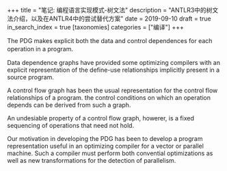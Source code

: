 +++
title = "笔记: 编程语言实现模式-树文法"
description = "ANTLR3中的树文法介绍，以及在ANTLR4中的尝试替代方案"
date = 2019-09-10
draft = true
in_search_index = true
[taxonomies]
categories = ["编译"]
+++

The PDG makes explicit both the data and control dependences for each operation in a program.　

Data dependence graphs have provided some optimizing compilers with an explicit representation of the define-use relationships implicitly present in a source program. 

A control flow graph has been the usual representation for the control flow relationships of a program. the control conditions on which an operation depends can be derived from such a graph.

An undesiable property of a control flow graph, howerer, is a fixed sequencing of operations that need not hold.

Our motivation in developing the PDG has been to develop a program representation useful in an optimizing compiler for a vector or parallel machine. Such a compiler must perform both convential optimizations as well as new transformations for the detection of parallelism.

